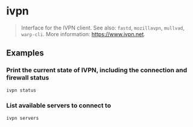 # ivpn

> Interface for the IVPN client. See also: `fastd`, `mozillavpn`, `mullvad`, `warp-cli`. More information: <https://www.ivpn.net>.

## Examples

### Print the current state of IVPN, including the connection and firewall status

```bash
ivpn status
```

### List available servers to connect to

```bash
ivpn servers
```
